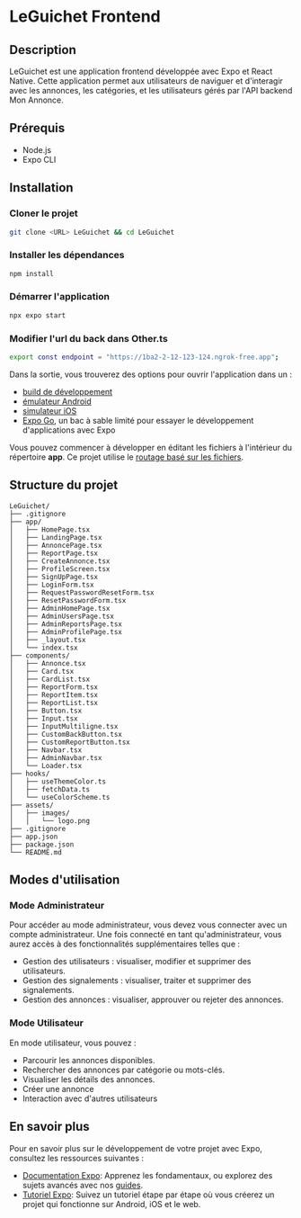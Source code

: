 # LeGuichet Frontend

## Description
LeGuichet est une application frontend développée avec Expo et React Native. Cette application permet aux utilisateurs de naviguer et d'interagir avec les annonces, les catégories, et les utilisateurs gérés par l'API backend Mon Annonce.

## Prérequis
- Node.js
- Expo CLI

## Installation

### Cloner le projet
```bash
git clone <URL> LeGuichet && cd LeGuichet
```

### Installer les dépendances
```bash
npm install
```

### Démarrer l'application
```bash
npx expo start
```
### Modifier l'url du back dans Other.ts
```bash
export const endpoint = "https://1ba2-2-12-123-124.ngrok-free.app";
```

Dans la sortie, vous trouverez des options pour ouvrir l'application dans un :

- [build de développement](https://docs.expo.dev/develop/development-builds/introduction/)
- [émulateur Android](https://docs.expo.dev/workflow/android-studio-emulator/)
- [simulateur iOS](https://docs.expo.dev/workflow/ios-simulator/)
- [Expo Go](https://expo.dev/go), un bac à sable limité pour essayer le développement d'applications avec Expo

Vous pouvez commencer à développer en éditant les fichiers à l'intérieur du répertoire **app**. Ce projet utilise le [routage basé sur les fichiers](https://docs.expo.dev/router/introduction).

## Structure du projet
```
LeGuichet/
├── .gitignore
├── app/
│   ├── HomePage.tsx
│   ├── LandingPage.tsx
│   ├── AnnoncePage.tsx
│   ├── ReportPage.tsx
│   ├── CreateAnnonce.tsx
│   ├── ProfileScreen.tsx
│   ├── SignUpPage.tsx
│   ├── LoginForm.tsx
│   ├── RequestPasswordResetForm.tsx
│   ├── ResetPasswordForm.tsx
│   ├── AdminHomePage.tsx
│   ├── AdminUsersPage.tsx
│   ├── AdminReportsPage.tsx
│   ├── AdminProfilePage.tsx
│   ├── _layout.tsx
│   └── index.tsx
├── components/
│   ├── Annonce.tsx
│   ├── Card.tsx
│   ├── CardList.tsx
│   ├── ReportForm.tsx
│   ├── ReportItem.tsx
│   ├── ReportList.tsx
│   ├── Button.tsx
│   ├── Input.tsx
│   ├── InputMultiligne.tsx
│   ├── CustomBackButton.tsx
│   ├── CustomReportButton.tsx
│   ├── Navbar.tsx
│   ├── AdminNavbar.tsx
│   └── Loader.tsx
├── hooks/
│   ├── useThemeColor.ts
│   ├── fetchData.ts
│   └── useColorScheme.ts
├── assets/
│   ├── images/
│   │   └── logo.png
├── .gitignore
├── app.json
├── package.json
└── README.md
```

## Modes d'utilisation

### Mode Administrateur
Pour accéder au mode administrateur, vous devez vous connecter avec un compte administrateur. Une fois connecté en tant qu'administrateur, vous aurez accès à des fonctionnalités supplémentaires telles que :
- Gestion des utilisateurs : visualiser, modifier et supprimer des utilisateurs.
- Gestion des signalements : visualiser, traiter et supprimer des signalements.
- Gestion des annonces : visualiser, approuver ou rejeter des annonces.

### Mode Utilisateur
En mode utilisateur, vous pouvez :
- Parcourir les annonces disponibles.
- Rechercher des annonces par catégorie ou mots-clés.
- Visualiser les détails des annonces.
- Créer une annonce
- Interaction avec d'autres utilisateurs


## En savoir plus

Pour en savoir plus sur le développement de votre projet avec Expo, consultez les ressources suivantes :

- [Documentation Expo](https://docs.expo.dev/): Apprenez les fondamentaux, ou explorez des sujets avancés avec nos [guides](https://docs.expo.dev/guides).
- [Tutoriel Expo](https://docs.expo.dev/tutorial/introduction/): Suivez un tutoriel étape par étape où vous créerez un projet qui fonctionne sur Android, iOS et le web.

